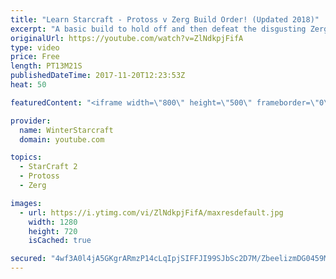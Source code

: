 ```yaml
---
title: "Learn Starcraft - Protoss v Zerg Build Order! (Updated 2018)"
excerpt: "A basic build to hold off and then defeat the disgusting Zerg! Meant for lower level players who have little direction, not for high level players looking for the dankest meta :) -- Watch live at https://www.twitch.tv/wintergaming"
originalUrl: https://youtube.com/watch?v=ZlNdkpjFifA
type: video
price: Free
length: PT13M21S
publishedDateTime: 2017-11-20T12:23:53Z
heat: 50

featuredContent: "<iframe width=\"800\" height=\"500\" frameborder=\"0\" src=\"https://www.youtube.com/embed/ZlNdkpjFifA\" allow=\"accelerometer; autoplay; encrypted-media; gyroscope; picture-in-picture\" allowfullscreen></iframe>"

provider:
  name: WinterStarcraft
  domain: youtube.com

topics:
  - StarCraft 2
  - Protoss
  - Zerg

images:
  - url: https://i.ytimg.com/vi/ZlNdkpjFifA/maxresdefault.jpg
    width: 1280
    height: 720
    isCached: true

secured: "4wf3A0l4jA5GKgrARmzP14cLqIpjSIFFJI99SJbSc2D7M/ZbeelizmDG0459MHhwTfYPNdrrJCKjoLxCwRsroStE2cfM6rMAQYuj4V0nrowbPee/Fjpj/C7Rfu+fUw+x5zwDL5fFuE3i7nqPJroxmYnttC+SH7aysiCpT/aW/J6B/FRj/Fr7VcRhOCxRM73qrHTSuOp0vtM8xCFD0IiB5qlFhTYpJE57IHRnZMQVhcF2UdzK8EpKqpHkqdlYCVibSt+26LQ4W8iDcfvBELcKyj1VljKcISRtcf7KaDTDelQGnijjbL5ysJABlFbt/zkQiQcJjdbxhE/5uNiQ3yKoG9Q4H8B5LqL/jwwHV0RLlZd3DjZQ7NyCA1MwHhasmrFOLAt7XXgLYWQJsIWPLac2ZMlKUFYziZxvblUfCmKS9dk=;WsHcqX2Yg3ar/1izhBktFg=="
---
```


